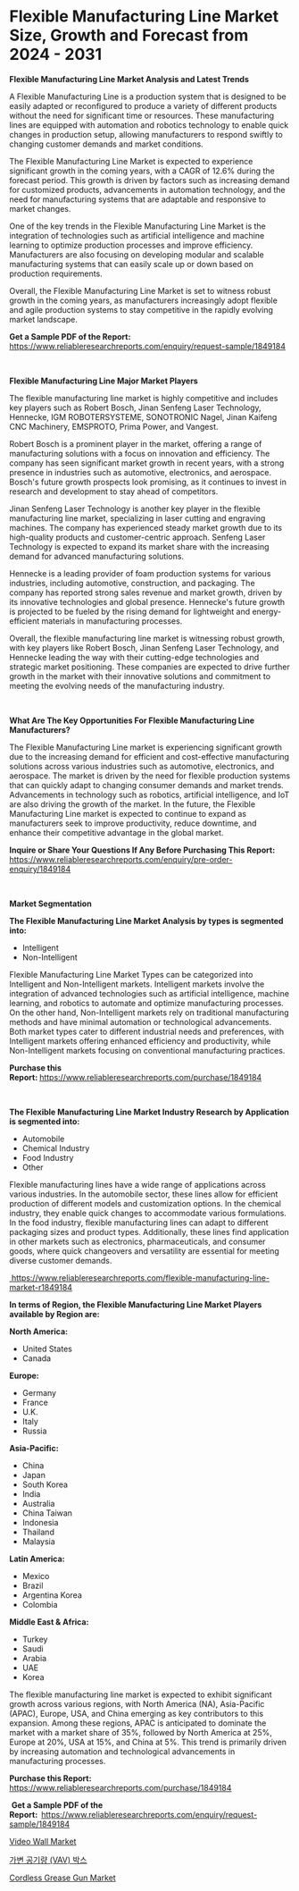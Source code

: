 <p><h1>Flexible Manufacturing Line Market Size, Growth and Forecast from 2024 - 2031</h1></p><p><strong>Flexible Manufacturing Line Market Analysis and Latest Trends</strong></p>
<p><p>A Flexible Manufacturing Line is a production system that is designed to be easily adapted or reconfigured to produce a variety of different products without the need for significant time or resources. These manufacturing lines are equipped with automation and robotics technology to enable quick changes in production setup, allowing manufacturers to respond swiftly to changing customer demands and market conditions.</p><p>The Flexible Manufacturing Line Market is expected to experience significant growth in the coming years, with a CAGR of 12.6% during the forecast period. This growth is driven by factors such as increasing demand for customized products, advancements in automation technology, and the need for manufacturing systems that are adaptable and responsive to market changes.</p><p>One of the key trends in the Flexible Manufacturing Line Market is the integration of technologies such as artificial intelligence and machine learning to optimize production processes and improve efficiency. Manufacturers are also focusing on developing modular and scalable manufacturing systems that can easily scale up or down based on production requirements.</p><p>Overall, the Flexible Manufacturing Line Market is set to witness robust growth in the coming years, as manufacturers increasingly adopt flexible and agile production systems to stay competitive in the rapidly evolving market landscape.</p></p>
<p><strong>Get a Sample PDF of the Report:&nbsp;</strong> <a href="https://www.reliableresearchreports.com/enquiry/request-sample/1849184">https://www.reliableresearchreports.com/enquiry/request-sample/1849184</a></p>
<p>&nbsp;</p>
<p><strong>Flexible Manufacturing Line Major Market Players</strong></p>
<p><p>The flexible manufacturing line market is highly competitive and includes key players such as Robert Bosch, Jinan Senfeng Laser Technology, Hennecke, IGM ROBOTERSYSTEME, SONOTRONIC Nagel, Jinan Kaifeng CNC Machinery, EMSPROTO, Prima Power, and Vangest. </p><p>Robert Bosch is a prominent player in the market, offering a range of manufacturing solutions with a focus on innovation and efficiency. The company has seen significant market growth in recent years, with a strong presence in industries such as automotive, electronics, and aerospace. Bosch's future growth prospects look promising, as it continues to invest in research and development to stay ahead of competitors.</p><p>Jinan Senfeng Laser Technology is another key player in the flexible manufacturing line market, specializing in laser cutting and engraving machines. The company has experienced steady market growth due to its high-quality products and customer-centric approach. Senfeng Laser Technology is expected to expand its market share with the increasing demand for advanced manufacturing solutions.</p><p>Hennecke is a leading provider of foam production systems for various industries, including automotive, construction, and packaging. The company has reported strong sales revenue and market growth, driven by its innovative technologies and global presence. Hennecke's future growth is projected to be fueled by the rising demand for lightweight and energy-efficient materials in manufacturing processes.</p><p>Overall, the flexible manufacturing line market is witnessing robust growth, with key players like Robert Bosch, Jinan Senfeng Laser Technology, and Hennecke leading the way with their cutting-edge technologies and strategic market positioning. These companies are expected to drive further growth in the market with their innovative solutions and commitment to meeting the evolving needs of the manufacturing industry.</p></p>
<p>&nbsp;</p>
<p><strong>What Are The Key Opportunities For Flexible Manufacturing Line Manufacturers?</strong></p>
<p><p>The Flexible Manufacturing Line market is experiencing significant growth due to the increasing demand for efficient and cost-effective manufacturing solutions across various industries such as automotive, electronics, and aerospace. The market is driven by the need for flexible production systems that can quickly adapt to changing consumer demands and market trends. Advancements in technology such as robotics, artificial intelligence, and IoT are also driving the growth of the market. In the future, the Flexible Manufacturing Line market is expected to continue to expand as manufacturers seek to improve productivity, reduce downtime, and enhance their competitive advantage in the global market.</p></p>
<p><strong>Inquire or Share Your Questions If Any Before Purchasing This Report:</strong> <a href="https://www.reliableresearchreports.com/enquiry/pre-order-enquiry/1849184">https://www.reliableresearchreports.com/enquiry/pre-order-enquiry/1849184</a></p>
<p>&nbsp;</p>
<p><strong>Market Segmentation</strong></p>
<p><strong>The Flexible Manufacturing Line Market Analysis by types is segmented into:</strong></p>
<p><ul><li>Intelligent</li><li>Non-Intelligent</li></ul></p>
<p><p>Flexible Manufacturing Line Market Types can be categorized into Intelligent and Non-Intelligent markets. Intelligent markets involve the integration of advanced technologies such as artificial intelligence, machine learning, and robotics to automate and optimize manufacturing processes. On the other hand, Non-Intelligent markets rely on traditional manufacturing methods and have minimal automation or technological advancements. Both market types cater to different industrial needs and preferences, with Intelligent markets offering enhanced efficiency and productivity, while Non-Intelligent markets focusing on conventional manufacturing practices.</p></p>
<p><strong>Purchase this Report:&nbsp;</strong><a href="https://www.reliableresearchreports.com/purchase/1849184">https://www.reliableresearchreports.com/purchase/1849184</a></p>
<p>&nbsp;</p>
<p><strong>The Flexible Manufacturing Line Market Industry Research by Application is segmented into:</strong></p>
<p><ul><li>Automobile</li><li>Chemical Industry</li><li>Food Industry</li><li>Other</li></ul></p>
<p><p>Flexible manufacturing lines have a wide range of applications across various industries. In the automobile sector, these lines allow for efficient production of different models and customization options. In the chemical industry, they enable quick changes to accommodate various formulations. In the food industry, flexible manufacturing lines can adapt to different packaging sizes and product types. Additionally, these lines find application in other markets such as electronics, pharmaceuticals, and consumer goods, where quick changeovers and versatility are essential for meeting diverse customer demands.</p></p>
<p><a href="https://www.reliableresearchreports.com/flexible-manufacturing-line-market-r1849184">&nbsp;https://www.reliableresearchreports.com/flexible-manufacturing-line-market-r1849184</a></p>
<p><strong>In terms of Region, the Flexible Manufacturing Line Market Players available by Region are:</strong></p>
<p>
    <p> <strong> North America: </strong>
        <ul>
            <li>United States</li>
            <li>Canada</li>
        </ul>
        </p> 
    <p> <strong> Europe: </strong>
        <ul>
            <li>Germany</li>
            <li>France</li>
            <li>U.K.</li>
            <li>Italy</li>
            <li>Russia</li>
        </ul>
        </p> 
    <p> <strong> Asia-Pacific: </strong>
        <ul>
            <li>China</li>
            <li>Japan</li>
            <li>South Korea</li>
            <li>India</li>
            <li>Australia</li>
            <li>China Taiwan</li>
            <li>Indonesia</li>
            <li>Thailand</li>
            <li>Malaysia</li>
        </ul>
        </p> 
    <p> <strong> Latin America: </strong>
        <ul>
            <li>Mexico</li>
            <li>Brazil</li>
            <li>Argentina Korea</li>
            <li>Colombia</li>
        </ul>
        </p> 
    <p> <strong> Middle East & Africa: </strong>
        <ul>
            <li>Turkey</li>
            <li>Saudi</li>
            <li>Arabia</li>
            <li>UAE</li>
            <li>Korea</li>
        </ul>
    </p>
    </p>
<p><p>The flexible manufacturing line market is expected to exhibit significant growth across various regions, with North America (NA), Asia-Pacific (APAC), Europe, USA, and China emerging as key contributors to this expansion. Among these regions, APAC is anticipated to dominate the market with a market share of 35%, followed by North America at 25%, Europe at 20%, USA at 15%, and China at 5%. This trend is primarily driven by increasing automation and technological advancements in manufacturing processes.</p></p>
<p><strong>Purchase this Report: </strong><a href="https://www.reliableresearchreports.com/purchase/1849184">https://www.reliableresearchreports.com/purchase/1849184</a></p>
<p>&nbsp;<strong>Get a Sample PDF of the Report:&nbsp;&nbsp;</strong><a href="https://www.reliableresearchreports.com/enquiry/request-sample/1849184">https://www.reliableresearchreports.com/enquiry/request-sample/1849184</a></p>
<p><strong></strong></p>
<p><p><a href="https://github.com/jhonangga41/Market-Research-Report-List-1/blob/main/video-wall-market.md">Video Wall Market</a></p><p><a href="https://github.com/tasfiyaj85/Market-Research-Report-List-1/blob/main/5595207171854.md">가변 공기량 (VAV) 박스</a></p><p><a href="https://github.com/sahltyb2/Market-Research-Report-List-1/blob/main/cordless-grease-gun-market.md">Cordless Grease Gun Market</a></p></p>